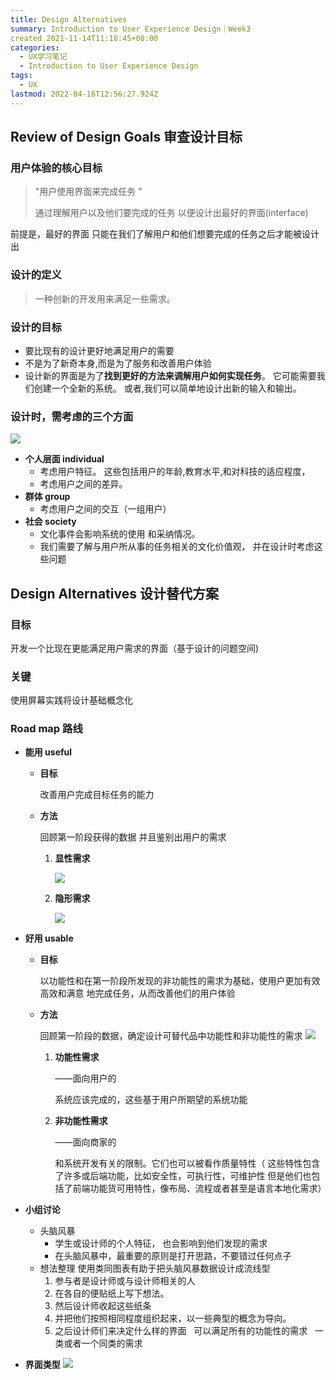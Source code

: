 ```yaml
---
title: Design Alternatives
summary: Introduction to User Experience Design｜Week3
created 2021-11-14T11:18:45+08:00
categories:
  - UX学习笔记
  - Introduction to User Experience Design
tags:
  - UX
lastmod: 2022-04-16T12:56:27.924Z
---
```


## Review of Design Goals 审查设计目标

### 用户体验的核心目标

> "用户使用界面来完成任务 "
>
> 通过理解用户以及他们要完成的任务 以便设计出最好的界面(interface)

前提是，最好的界面 只能在我们了解用户和他们想要完成的任务之后才能被设计出

### 设计的定义

> 一种创新的开发用来满足一些需求。

### 设计的目标

- 要比现有的设计更好地满足用户的需要
- 不是为了新奇本身,而是为了服务和改善用户体验
- 设计新的界面是为了**找到更好的方法来调解用户如何实现任务**。 它可能需要我们创建一个全新的系统。 或者,我们可以简单地设计出新的输入和输出。

### 设计时，需考虑的三个方面

![](/2021-11-14-ux3/1.png)

- **个人层面 individual**
  - 考虑用户特征。 这些包括用户的年龄,教育水平,和对科技的适应程度，
  - 考虑用户之间的差异。
- **群体 group**
  - 考虑用户之间的交互（一组用户）
- **社会 society**
  - 文化事件会影响系统的使用 和采纳情况。
  - 我们需要了解与用户所从事的任务相关的文化价值观， 并在设计时考虑这些问题

## **Design Alternatives 设计替代方案**

### 目标

开发一个比现在更能满足用户需求的界面（基于设计的问题空间)

### 关键

使用屏幕实践将设计基础概念化

### Road map 路线

- **能用 useful**

  - **目标**

    改善用户完成目标任务的能力

  - **方法**

    回顾第一阶段获得的数据 并且鉴别出用户的需求

    1. **显性需求**

       ![](/2021-11-14-ux3/2.png)

    2. **隐形需求**

       ![](/2021-11-14-ux3/3.png)

- **好用 usable**

  - **目标**

    以功能性和在第一阶段所发现的非功能性的需求为基础，使用户更加有效高效和满意 地完成任务，从而改善他们的用户体验

  - **方法**

    回顾第一阶段的数据，确定设计可替代品中功能性和非功能性的需求
    ![](/2021-11-14-ux3/4.png)

    1. **功能性需求**

       ——面向用户的

       系统应该完成的，这些基于用户所期望的系统功能

    2. **非功能性需求**

       ——面向商家的

       和系统开发有关的限制。它们也可以被看作质量特性（ 这些特性包含了许多或后端功能，比如安全性，可执行性，可维护性 但是他们也包括了前端功能货可用特性，像布局、流程或者甚至是语言本地化需求）

- **小组讨论**
  - 头脑风暴
    - 学生或设计师的个人特征， 也会影响到他们发现的需求
    - 在头脑风暴中，最重要的原则是打开思路，不要错过任何点子
  - 想法整理
    使用类同图表有助于把头脑风暴数据设计成流线型
    1. 参与者是设计师或与设计师相关的人
    2. 在各自的便贴纸上写下想法。
    3. 然后设计师收起这些纸条
    4. 并把他们按照相同程度组织起来，以一些典型的概念为导向。
    5. 之后设计师们来决定什么样的界面   可以满足所有的功能性的需求   一类或者一个同类的需求
- **界面类型**
  ![](/2021-11-14-ux3/5.png)
